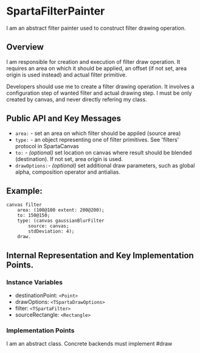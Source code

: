 # SpartaFilterPainter

I am an abstract filter painter used to construct filter drawing operation.

## Overview

I am responsible for creation and execution of filter draw operation. It requires an area on which it should be applied, an offset (if not set, area origin is used instead) and actual filter primitive.

Developers should use me to create a filter drawing operation. It involves a configuration step of wanted filter and actual drawing step. I must be only created by canvas, and never directly refering my class.

## Public API and Key Messages

- `area:` - set an area on which filter should be appiled (source area)
- `type:` - an object representing one of filter primitives. See 'filters' protocol in SpartaCanvas
- `to:` - *(optional)* set location on canvas where result should be blended (destination). If not set, area origin is used.
- `drawOptions:`- *(optional)* set additional draw parameters, such as global alpha, composition operator and antialias.

## Example:

```smalltalk
canvas filter
	area: (100@100 extent: 200@200);
	to: 150@150;
	type: (canvas gaussianBlurFilter
		source: canvas;
		stdDeviation: 4);
	draw.
```
## Internal Representation and Key Implementation Points.

### Instance Variables
 - destinationPoint:    `<Point>`
 - drawOptions:		`<TSpartaDrawOptions>`
 - filter:		`<TSpartaFilter>`
 - sourceRectangle:	`<Rectangle>`

### Implementation Points

I am an abstract class. Concrete backends must implement #draw
